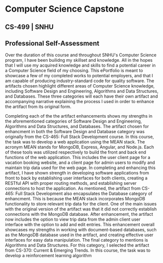 # Computer Science Capstone
## CS-499 | SNHU

## Professional Self-Assessment
Over the duration of this course and throughout SNHU's Computer Science program, I have been builidng my skillset and knowledge. All in the hopes that I will use my acquired knowledge and skills to find a potential career in a Computer Science field of my choosing. This ePortfolio is meant to showcase a few of my completed works to potential employers, and that I am capable of producing industry-standard code for quality software. The artifacts chosen highlight different areas of Computer Science knowledge, including Software Design and Engineering, Algorithms and Data Structures, and Databases. These three categories will each have their own artifact and accompanying narrative explaining the process I used in order to enhance the artifact from its original form. 

Completing each of the the artifact enhancements shows my strengths in the aforementioned categories of Software Design and Engineering, Algorithms and Data Structures, and Databases. The artifact chosen for enhancment in both the Software Design and Database category was originally from the CS-465: Full Stack Development course. In this course, the task was to develop a web application using the MEAN stack. The acronym MEAN stands for MongoDB, Express, Angular, and Node.js. Each of these tools was utilized respectively to build the front and back end functions of the web application. This includes the user client page for a vacation booking website, and a client page for admin users to modify and maintain trip data used for the web page. In completing and enhancing this artifact, I have shown strength in developing software applications from front to back by establishing user interfaces for both clients, creating a RESTful API with proper routing methods, and establishing server connections to host the application. As mentioned, the artifact from CS-465: Full Stack Development also encapsulates the Database category of enhancment. This is because the MEAN stack incorporates MongoDB functionality to store relevant trip data for the client. One of the main issues with the original version of the artifact was that it did not correctly establish connections with the MongoDB database. After enhancement, the artifact now includes the option to view trip data from the admin client user interface with the option to add and edit entries. This enhancement overall showcases my strengths in working with document-based databases, such as the MongoDB database used in the artifact, and creating effective user interfaces for easy data manipulation. The final category to mentions is Algorithms and Data Structures. For this category, I selected the artifact from CS-370: Current & Emerging Trends. In this course, the task was to develop a reinforcement learning algorithm 
